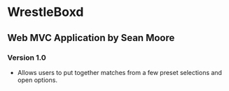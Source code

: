 # WrestleBoxd
## Web MVC Application by Sean Moore



### Version 1.0
- Allows users to put together matches from a few preset selections and open options. 



